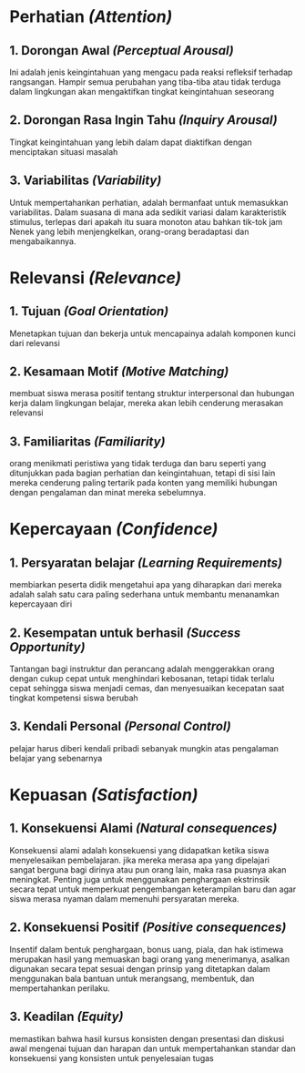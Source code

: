 # Perhatian _(Attention)_
## 1. Dorongan Awal _(Perceptual Arousal)_
Ini adalah jenis keingintahuan yang mengacu pada reaksi refleksif terhadap rangsangan. Hampir semua perubahan yang tiba-tiba atau tidak terduga dalam lingkungan akan mengaktifkan tingkat keingintahuan seseorang
## 2. Dorongan Rasa Ingin Tahu _(Inquiry Arousal)_
Tingkat keingintahuan yang lebih dalam dapat diaktifkan dengan menciptakan situasi masalah 
## 3. Variabilitas _(Variability)_
Untuk mempertahankan perhatian, adalah bermanfaat untuk memasukkan variabilitas. Dalam suasana di mana ada sedikit variasi dalam karakteristik stimulus, terlepas dari apakah itu suara monoton atau bahkan tik-tok jam Nenek yang lebih menjengkelkan, orang-orang beradaptasi dan mengabaikannya.
# Relevansi _(Relevance)_
## 1. Tujuan _(Goal Orientation)_
Menetapkan tujuan dan bekerja untuk mencapainya adalah komponen kunci dari relevansi
## 2. Kesamaan Motif _(Motive Matching)_
membuat siswa merasa positif tentang struktur interpersonal dan hubungan kerja dalam lingkungan belajar, mereka akan lebih cenderung merasakan relevansi
## 3. Familiaritas _(Familiarity)_
orang menikmati peristiwa yang tidak terduga dan baru seperti yang ditunjukkan pada bagian perhatian dan keingintahuan, tetapi di sisi lain mereka cenderung paling tertarik pada konten yang memiliki hubungan dengan pengalaman dan minat mereka sebelumnya.
#  Kepercayaan _(Confidence)_
## 1. Persyaratan belajar _(Learning Requirements)_
membiarkan peserta didik mengetahui apa yang diharapkan dari mereka adalah salah satu cara paling sederhana untuk membantu menanamkan kepercayaan diri
## 2. Kesempatan untuk berhasil _(Success Opportunity)_
Tantangan bagi instruktur dan perancang adalah menggerakkan orang dengan cukup cepat untuk menghindari kebosanan, tetapi tidak terlalu cepat sehingga siswa menjadi cemas, dan menyesuaikan kecepatan saat tingkat kompetensi siswa berubah
## 3. Kendali Personal _(Personal Control)_
pelajar harus diberi kendali pribadi sebanyak mungkin atas pengalaman belajar yang sebenarnya
# Kepuasan _(Satisfaction)_
## 1. Konsekuensi Alami _(Natural consequences)_
Konsekuensi alami adalah konsekuensi yang didapatkan ketika siswa menyelesaikan pembelajaran. jika mereka merasa apa yang dipelajari sangat berguna bagi dirinya atau pun orang lain, maka rasa puasnya akan meningkat. Penting juga untuk menggunakan penghargaan ekstrinsik secara tepat untuk memperkuat pengembangan keterampilan baru dan agar siswa merasa nyaman dalam memenuhi persyaratan mereka.
## 2. Konsekuensi Positif _(Positive consequences)_
Insentif dalam bentuk penghargaan, bonus uang, piala, dan hak istimewa merupakan hasil yang memuaskan bagi orang yang menerimanya, asalkan digunakan secara tepat sesuai dengan prinsip yang ditetapkan dalam menggunakan bala bantuan untuk merangsang, membentuk, dan mempertahankan perilaku.
## 3. Keadilan _(Equity)_
memastikan bahwa hasil kursus konsisten dengan presentasi dan diskusi awal mengenai tujuan dan harapan dan untuk mempertahankan standar dan konsekuensi yang konsisten untuk penyelesaian tugas
